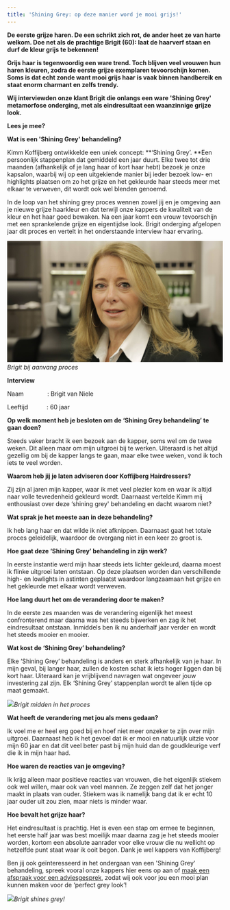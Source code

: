 ```yaml
---
title: 'Shining Grey: op deze manier word je mooi grijs!'
---
```



**De eerste grijze haren. De een schrikt zich rot, de ander heet ze van harte welkom. Doe net als de prachtige Brigit (60): laat de haarverf staan en durf de kleur grijs te bekennen!**

**Grijs haar is tegenwoordig een ware trend. Toch blijven veel vrouwen hun haren kleuren, zodra de eerste grijze exemplaren tevoorschijn komen. Soms is dat echt zonde want mooi grijs haar is vaak binnen handbereik en staat enorm charmant en zelfs trendy.**

**Wij interviewden onze klant Brigit die onlangs een ware 'Shining Grey' metamorfose onderging, met als eindresultaat een waanzinnige grijze look.**

**Lees je mee?**

**Wat is een 'Shining Grey' behandeling?**

Kimm Koffijberg ontwikkelde een uniek concept: **‘Shining Grey’.&nbsp;**Een persoonlijk stappenplan dat gemiddeld een jaar duurt. Elke twee tot drie maanden (afhankelijk of je lang haar of kort haar hebt) bezoek je onze kapsalon, waarbij wij op een uitgekiende manier bij ieder bezoek low- en highlights plaatsen om zo het grijze en het gekleurde haar steeds meer met elkaar te verweven, dit wordt ook wel blenden genoemd.

In de loop van het shining grey proces wennen zowel jij en je omgeving aan je nieuwe grijze haarkleur en dat terwijl onze kappers de kwaliteit van de kleur en het haar goed bewaken. Na een jaar komt een vrouw tevoorschijn met een sprankelende grijze en eigentijdse look. Brigit onderging afgelopen jaar dit proces en vertelt in het onderstaande interview haar ervaring.

![](/uploads/versions/shining-grey-voor---x----2048-1152x---.jpg)*Brigit bij aanvang proces*

**Interview**

Naam &nbsp; &nbsp; &nbsp; &nbsp; &nbsp; &nbsp;&nbsp; : Brigit van Niele

Leeftijd &nbsp; &nbsp; &nbsp; &nbsp; &nbsp; : 60 jaar

**Op welk moment heb je besloten om de ‘Shining Grey behandeling’ te gaan doen?**

Steeds vaker bracht ik een bezoek aan de kapper, soms wel om de twee weken. Dit alleen maar om mijn uitgroei bij te werken. Uiteraard is het altijd gezellig om bij de kapper langs te gaan, maar elke twee weken, vond ik toch iets te veel worden.

**Waarom heb jij je laten adviseren door Koffijberg Hairdressers?**

Zij zijn al jaren mijn kapper, waar ik met veel plezier kom en waar ik altijd naar volle tevredenheid gekleurd wordt. Daarnaast vertelde Kimm mij enthousiast over deze ‘shining grey' behandeling en dacht waarom niet?

**Wat sprak je het meeste aan in deze behandeling?**

Ik heb lang haar en dat wilde ik niet afknippen. Daarnaast gaat het totale proces geleidelijk, waardoor de overgang niet in een keer zo groot is.

**Hoe gaat deze ‘Shining Grey’ behandeling in zijn werk?**

In eerste instantie werd mijn haar steeds iets lichter gekleurd, daarna moest ik flinke uitgroei laten ontstaan. Op deze plaatsen worden dan verschillende high- en lowlights in astinten geplaatst waardoor langzaamaan het grijze en het gekleurde met elkaar wordt verweven.

**Hoe lang duurt het om de verandering door te maken?**

In de eerste zes maanden was de verandering eigenlijk het meest confronterend maar daarna was het steeds bijwerken en zag ik het eindresultaat ontstaan. Inmiddels ben ik nu anderhalf jaar verder en wordt het steeds mooier en mooier.

**Wat kost de ‘Shining Grey’ behandeling?**

Elke ‘Shining Grey’ behandeling is anders en sterk afhankelijk van je haar. In mijn geval, bij langer haar, zullen de kosten schat ik iets hoger liggen dan bij kort haar. Uiteraard kan je vrijblijvend navragen wat ongeveer jouw investering zal zijn. Elk ‘Shining Grey’ stappenplan wordt te allen tijde op maat gemaakt.&nbsp;

![](/uploads/versions/shining-grey-2---x----5760-3240x---.jpg)*Brigit midden in het proces*

**Wat heeft de verandering met jou als mens gedaan?**

Ik voel me er heel erg goed bij en hoef niet meer onzeker te zijn over mijn uitgroei. Daarnaast heb ik het gevoel dat ik er mooi en natuurlijk uitzie voor mijn 60 jaar en dat dit veel beter past bij mijn huid dan de goudkleurige verf die ik in mijn haar had.

**Hoe waren de reacties van je omgeving?**

Ik krijg alleen maar positieve reacties van vrouwen, die het eigenlijk stiekem ook wel willen, maar ook van veel mannen. Ze zeggen zelf dat het jonger maakt in plaats van ouder. Stiekem was ik namelijk bang dat ik er echt 10 jaar ouder uit zou zien, maar niets is minder waar.

**Hoe bevalt het grijze haar?**

Het eindresultaat is prachtig. Het is even een stap om ermee te beginnen, het eerste half jaar was best moeilijk maar daarna zag je het steeds mooier worden, kortom een absolute aanrader voor elke vrouw die nu wellicht op hetzelfde punt staat waar ik ooit begon. Dank je wel kappers van Koffijberg!

Ben jij ook ge&iuml;nteresseerd in het ondergaan van een 'Shining Grey' behandeling, spreek vooral onze kappers hier eens op aan of [maak een afspraak voor een adviesgesprek](http://www.koffijberg.nl/contact/), zodat wij ook voor jou een mooi plan kunnen maken voor de ‘perfect grey look’!

![](/uploads/versions/shining-grey-3---x----5760-3240x---.jpg)*Brigit shines grey!*